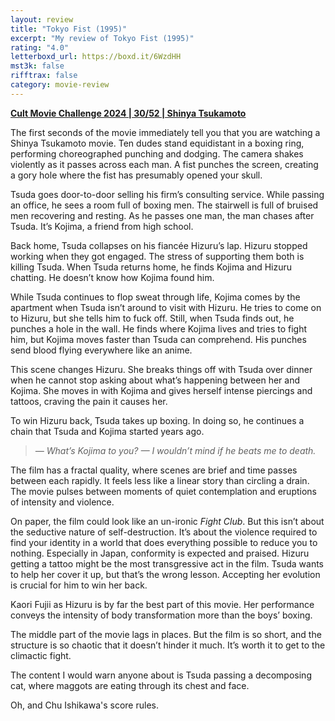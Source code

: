 ```yaml
---
layout: review
title: "Tokyo Fist (1995)"
excerpt: "My review of Tokyo Fist (1995)"
rating: "4.0"
letterboxd_url: https://boxd.it/6WzdHH
mst3k: false
rifftrax: false
category: movie-review
---
```


<b><a href="https://boxd.it/rIGbC" target="_blank" rel="noopener">Cult Movie Challenge 2024 | 30/52 | Shinya Tsukamoto</a></b>

The first seconds of the movie immediately tell you that you are watching a Shinya Tsukamoto movie. Ten dudes stand equidistant in a boxing ring, performing choreographed punching and dodging. The camera shakes violently as it passes across each man. A fist punches the screen, creating a gory hole where the fist has presumably opened your skull.

Tsuda goes door-to-door selling his firm’s consulting service. While passing an office, he sees a room full of boxing men. The stairwell is full of bruised men recovering and resting. As he passes one man, the man chases after Tsuda. It’s Kojima, a friend from high school.

Back home, Tsuda collapses on his fiancée Hizuru’s lap. Hizuru stopped working when they got engaged. The stress of supporting them both is killing Tsuda. When Tsuda returns home, he finds Kojima and Hizuru chatting. He doesn’t know how Kojima found him.

While Tsuda continues to flop sweat through life, Kojima comes by the apartment when Tsuda isn’t around to visit with Hizuru. He tries to come on to Hizuru, but she tells him to fuck off. Still, when Tsuda finds out, he punches a hole in the wall. He finds where Kojima lives and tries to fight him, but Kojima moves faster than Tsuda can comprehend. His punches send blood flying everywhere like an anime.

This scene changes Hizuru. She breaks things off with Tsuda over dinner when he cannot stop asking about what’s happening between her and Kojima. She moves in with Kojima and gives herself intense piercings and tattoos, craving the pain it causes her.

To win Hizuru back, Tsuda takes up boxing. In doing so, he continues a chain that Tsuda and Kojima started years ago.

<blockquote><i>— What’s Kojima to you?
— I wouldn’t mind if he beats me to death.</i></blockquote>The film has a fractal quality, where scenes are brief and time passes between each rapidly. It feels less like a linear story than circling a drain. The movie pulses between moments of quiet contemplation and eruptions of intensity and violence.

On paper, the film could look like an un-ironic <i>Fight Club</i>. But this isn’t about the seductive nature of self-destruction. It’s about the violence required to find your identity in a world that does everything possible to reduce you to nothing. Especially in Japan, conformity is expected and praised. Hizuru getting a tattoo might be the most transgressive act in the film. Tsuda wants to help her cover it up, but that’s the wrong lesson. Accepting her evolution is crucial for him to win her back.

Kaori Fujii as Hizuru is by far the best part of this movie. Her performance conveys the intensity of body transformation more than the boys’ boxing.

The middle part of the movie lags in places. But the film is so short, and the structure is so chaotic that it doesn’t hinder it much. It’s worth it to get to the climactic fight.

The content I would warn anyone about is Tsuda passing a decomposing cat, where maggots are eating through its chest and face.

Oh, and Chu Ishikawa's score rules.
